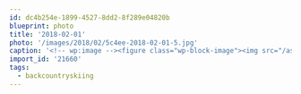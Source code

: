 ```yaml
---
id: dc4b254e-1899-4527-8dd2-8f289e04820b
blueprint: photo
title: '2018-02-01'
photo: '/images/2018/02/5c4ee-2018-02-01-5.jpg'
caption: '<!-- wp:image --><figure class="wp-block-image"><img src="/assets/images/2018/02/7b5cc-2018-02-01.jpg" /></figure><!-- /wp:image --><!-- wp:image --><figure class="wp-block-image"><img src="/assets/images/2018/02/7d8ff-2018-02-01-1.jpg" /></figure><!-- /wp:image --><!-- wp:image --><figure class="wp-block-image"><img src="/assets/images/2018/02/71029-2018-02-01-2.jpg" /></figure><!-- /wp:image --><!-- wp:image --><figure class="wp-block-image"><img src="/assets/images/2018/02/11830-2018-02-01-3.jpg" /></figure><!-- /wp:image --><!-- wp:image --><figure class="wp-block-image"><img src="/assets/images/2018/02/472da-2018-02-01-4.jpg" /></figure><!-- /wp:image --><!-- wp:image --><figure class="wp-block-image"><img src="/assets/images/2018/02/5c4ee-2018-02-01-5.jpg" /></figure><!-- /wp:image --><!-- wp:paragraph --><p>Starting February off right #backcountryskiing with Dan &amp; Simon</p><!-- /wp:paragraph -->'
import_id: '21660'
tags:
  - backcountryskiing
---
```

